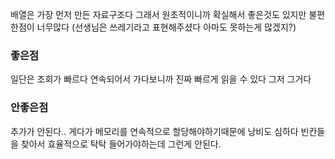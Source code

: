 배열은 가장 먼저 만든 자료구조다
그래서 원초적이니까 확실해서 좋은것도 있지만 불편한점이 너무많다
(선생님은 쓰레기라고 표현해주셨다 아마도 못하는게 많겠지?)

### 좋은점 
일단은 조회가 빠르다
연속되어서 가다보니까 진짜 빠르게 읽을 수 있다
그저 그거다

### 안좋은점
추가가 안된다..
게다가 메모리를 연속적으로 할당해야하기때문에 낭비도 심하다
빈칸들을 찾아서 효율적으로 탁탁 들어가야하는데 그런게 안된다.